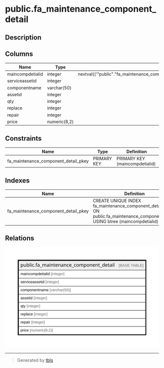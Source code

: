 # public.fa_maintenance_component_detail

## Description

## Columns

| Name | Type | Default | Nullable | Children | Parents | Comment |
| ---- | ---- | ------- | -------- | -------- | ------- | ------- |
| maincompdetialid | integer | nextval(('"public"."fa_maintenance_component_detail_maincompdetialid_seq"'::text)::regclass) | false |  |  |  |
| serviceassetid | integer |  | true |  |  |  |
| componentname | varchar(50) |  | true |  |  |  |
| assetid | integer |  | true |  |  |  |
| qty | integer |  | true |  |  |  |
| replace | integer |  | true |  |  |  |
| repair | integer |  | true |  |  |  |
| price | numeric(8,2) |  | true |  |  |  |

## Constraints

| Name | Type | Definition |
| ---- | ---- | ---------- |
| fa_maintenance_component_detail_pkey | PRIMARY KEY | PRIMARY KEY (maincompdetialid) |

## Indexes

| Name | Definition |
| ---- | ---------- |
| fa_maintenance_component_detail_pkey | CREATE UNIQUE INDEX fa_maintenance_component_detail_pkey ON public.fa_maintenance_component_detail USING btree (maincompdetialid) |

## Relations

![er](public.fa_maintenance_component_detail.svg)

---

> Generated by [tbls](https://github.com/k1LoW/tbls)
